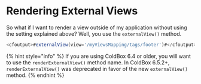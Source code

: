 # Rendering External Views

So what if I want to render a view outside of my application without using the setting explained above? Well, you use the `externalView()` method.

```javascript
<cfoutput>#externalView(view='/myViewsMapping/tags/footer')#</cfoutput>
```

{% hint style="info" %}
If you are using ColdBox 6.4 or older, you will want to use the `renderExternalView()` method name. In ColdBox 6.5.2+, `renderExternalView()` was deprecated in favor of the new `externalView()` method.
{% endhint %}

